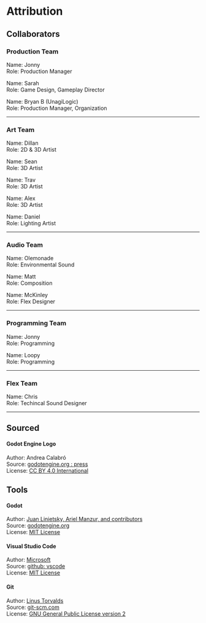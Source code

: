 # Attribution
## Collaborators
### Production Team
Name: Jonny
<br>
Role: Production Manager

Name: Sarah
<br>
Role: Game Design, Gameplay Director

Name: Bryan B (UnagiLogic)
<br>
Role: Production Manager, Organization

---
### Art Team
Name: Dillan
<br>
Role: 2D & 3D Artist

Name: Sean
<br>
Role: 3D Artist

Name: Trav
<br>
Role: 3D Artist

Name: Alex
<br>
Role: 3D Artist

Name: Daniel
<br>
Role: Lighting Artist

---
### Audio Team
Name: Olemonade
<br>
Role: Environmental Sound

Name: Matt
<br>
Role: Composition

Name: McKinley
<br>
Role: Flex Designer

---
### Programming Team
Name: Jonny
<br>
Role: Programming

Name: Loopy
<br>
Role: Programming

---
### Flex Team
Name: Chris
<br>
Role: Techincal Sound Designer

---
## Sourced  
#### Godot Engine Logo
Author: Andrea Calabró  
Source: [godotengine.org : press](https://godotengine.org/press/)  
License: [CC BY 4.0 International](https://github.com/godotengine/godot/blob/master/LOGO_LICENSE.txt) 

## Tools
#### Godot
Author: [Juan Linietsky, Ariel Manzur, and contributors](https://godotengine.org/contact)  
Source: [godotengine.org](https://godotengine.org/)  
License: [MIT License](https://github.com/godotengine/godot/blob/master/LICENSE.txt) 

#### Visual Studio Code
Author: [Microsoft](https://opensource.microsoft.com/)  
Source: [github: vscode](https://github.com/microsoft/vscode)  
License: [MIT License](https://github.com/microsoft/vscode/blob/main/LICENSE.txt)

#### Git
Author: [Linus Torvalds](https://github.com/torvalds)  
Source: [git-scm.com](https://git-scm.com/downloads)  
License: [GNU General Public License version 2](https://opensource.org/licenses/GPL-2.0)
